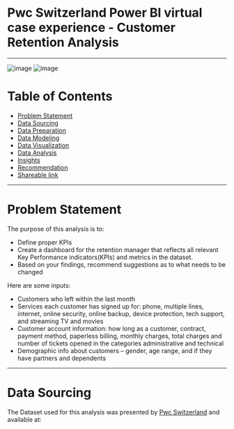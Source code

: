 # Pwc Switzerland Power BI virtual case experience - Customer Retention Analysis

---
![image](https://user-images.githubusercontent.com/24377958/226604798-dc5886e9-75aa-4927-8ad1-2841849286d7.png)
![image](https://user-images.githubusercontent.com/24377958/226604844-10cdc420-d0f6-472d-94bc-2106f717fac0.png)


# Table of Contents

- [Problem Statement](https://github.com/jiang54/Customer-Retention-Analysis#Problem-Statement)
- [Data Sourcing](https://github.com/jiang54/Customer-Retention-Analysis#Data-Sourcing)
- [Data Preparation](https://github.com/jiang54/Customer-Retention-Analysis#Data-Preparation)
- [Data Modeling](https://github.com/jiang54/Customer-Retention-Analysis#Data-Modeling)
- [Data Visualization](https://github.com/jiang54/Customer-Retention-Analysis#Data-Visualization)
- [Data Analysis](https://github.com/jiang54/Customer-Retention-Analysis#Data-Analysis)
- [Insights](https://github.com/jiang54/Customer-Retention-Analysis#Insights)
- [Recommendation](https://github.com/jiang54/Customer-Retention-Analysis#Recommendation)
- [Shareable link](https://github.com/jiang54/Customer-Retention-Analysis#Shareable-Link)


---

# Problem Statement

The purpose of this analysis is to: 
- Define proper KPIs
- Create a dashboard for the retention manager that reflects all relevant Key Performance indicators(KPIs)
and metrics in the dataset.
- Based on your findings, recommend suggestions as to what needs to be changed

Here are some inputs:
- Customers who left within the last month
- Services each customer has signed up for: phone, multiple lines, internet, online security, online backup, device protection, tech 
support, and streaming TV and movies
- Customer account information: how long as a customer, contract, payment method, paperless billing, monthly charges, total charges 
and number of tickets opened in the categories administrative and technical
- Demographic info about customers – gender, age range, and if they have partners and dependents

---

# Data Sourcing

The Dataset used for this analysis was presented by [Pwc Switzerland](https://www.pwc.ch/en/careers-with-pwc/students/virtual-case-experience.html) and available at:
